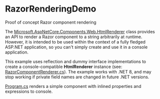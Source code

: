 # RazorRenderingDemo
Proof of concept Razor component rendering

The [Microsoft.AspNetCore.Components.Web.HtmlRenderer](https://learn.microsoft.com/en-us/dotnet/api/microsoft.aspnetcore.components.web.htmlrenderer) class provides an API to render a Razor component to a string arbitrarily at runtime. However, it is intended to be used within the context of a fully fledged ASP.NET application, so you can't simply create and use it in a console application.

This example uses reflection and dummy interface implementations to create a console-compatible **HtmlRenderer** instance (see: [RazorComponentRenderer.cs](RazorComponentRenderer.cs)). The example works with .NET 8, and may stop working if private field names are changed in future .NET versions.

[Program.cs](Program.cs) renders a simple component with inlined properties and expressions to console.

